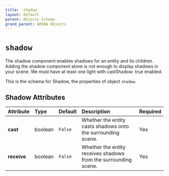 ```yaml
---
title: `shadow`
layout: default
parent: Objects Schema
grand_parent: ARENA Objects
---
```


<!--CAUTION: This file is autogenerated from https://github.com/arenaxr/arena-schemas. Changes made here may be overwritten.-->


`shadow`
========


The shadow component enables shadows for an entity and its children. Adding the shadow component alone is not enough to display shadows in your scene. We must have at least one light with castShadow: true enabled.

This is the schema for Shadow, the properties of object `shadow`.

Shadow Attributes
------------------

|Attribute|Type|Default|Description|Required|
| :--- | :--- | :--- | :--- | :--- |
|**cast**|boolean|```False```|Whether the entity casts shadows onto the surrounding scene.|Yes|
|**receive**|boolean|```False```|Whether the entity receives shadows from the surrounding scene.|Yes|
